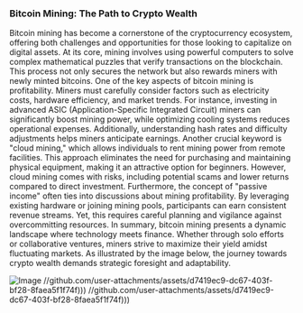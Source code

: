### Bitcoin Mining: The Path to Crypto Wealth
Bitcoin mining has become a cornerstone of the cryptocurrency ecosystem, offering both challenges and opportunities for those looking to capitalize on digital assets. At its core, mining involves using powerful computers to solve complex mathematical puzzles that verify transactions on the blockchain. This process not only secures the network but also rewards miners with newly minted bitcoins.
One of the key aspects of bitcoin mining is profitability. Miners must carefully consider factors such as electricity costs, hardware efficiency, and market trends. For instance, investing in advanced ASIC (Application-Specific Integrated Circuit) miners can significantly boost mining power, while optimizing cooling systems reduces operational expenses. Additionally, understanding hash rates and difficulty adjustments helps miners anticipate earnings.
Another crucial keyword is "cloud mining," which allows individuals to rent mining power from remote facilities. This approach eliminates the need for purchasing and maintaining physical equipment, making it an attractive option for beginners. However, cloud mining comes with risks, including potential scams and lower returns compared to direct investment.
Furthermore, the concept of "passive income" often ties into discussions about mining profitability. By leveraging existing hardware or joining mining pools, participants can earn consistent revenue streams. Yet, this requires careful planning and vigilance against overcommitting resources.
In summary, bitcoin mining presents a dynamic landscape where technology meets finance. Whether through solo efforts or collaborative ventures, miners strive to maximize their yield amidst fluctuating markets. As illustrated by the image below, the journey towards crypto wealth demands strategic foresight and adaptability.

![Image](https://github.com/user-attachments/assets/d7419ec9-dc67-403f-bf28-8faea5f1f74f)
 //github.com/user-attachments/assets/d7419ec9-dc67-403f-bf28-8faea5f1f74f)))
 //github.com/user-attachments/assets/d7419ec9-dc67-403f-bf28-8faea5f1f74f)))
